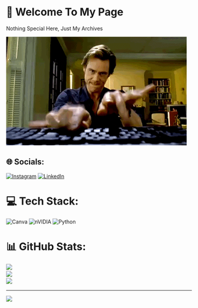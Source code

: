 # 💫 Welcome To My Page
Nothing Special Here, Just My Archives


![](profile.gif)

## 🌐 Socials:
[![Instagram](https://img.shields.io/badge/Instagram-%23E4405F.svg?logo=Instagram&logoColor=white)](https://instagram.com/er.a.je.a) [![LinkedIn](https://img.shields.io/badge/LinkedIn-%230077B5.svg?logo=linkedin&logoColor=white)](https://linkedin.com/in/raja-ubaid-fawwaz) 

# 💻 Tech Stack:
![Canva](https://img.shields.io/badge/Canva-%2300C4CC.svg?style=plastic&logo=Canva&logoColor=white) ![nVIDIA](https://img.shields.io/badge/nVIDIA-%2376B900.svg?style=plastic&logo=nVIDIA&logoColor=white) ![Python](https://img.shields.io/badge/python-3670A0?style=plastic&logo=python&logoColor=ffdd54)
# 📊 GitHub Stats:
![](https://github-readme-stats.vercel.app/api?username=newbieganas&theme=github_dark&hide_border=true&include_all_commits=true&count_private=false)<br/>
![](https://nirzak-streak-stats.vercel.app/?user=newbieganas&theme=github_dark&hide_border=true)<br/>
![](https://github-readme-stats.vercel.app/api/top-langs/?username=newbieganas&theme=github_dark&hide_border=true&include_all_commits=true&count_private=false&layout=compact)

---
[![](https://visitcount.itsvg.in/api?id=newbieganas&icon=0&color=0)](https://visitcount.itsvg.in)

<!-- Proudly created with GPRM ( https://gprm.itsvg.in ) -->
